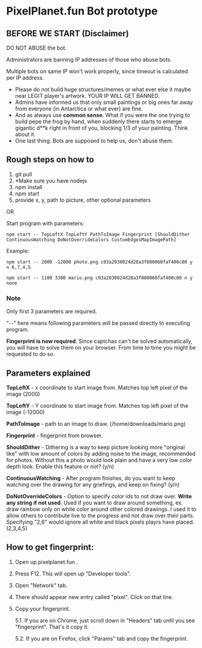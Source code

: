﻿# PixelPlanet.fun Bot prototype

## BEFORE WE START (Disclaimer)

DO NOT ABUSE the bot.

Administrators are banning IP addresses of those who abuse bots.

Multiple bots on same IP won't work properly, since timeout is calculated per IP address.

-   Please do not build huge structures/memes or what ever else it maybe near LEGIT player's artwork. YOUR IP WILL GET BANNED.
-   Admins have informed us that only small paintings or big ones far away from everyone (in Antarctica or what ever) are fine.
-   And as always use **common sense**. What if you were the one trying to build pepe the frog by hand, when suddenly there starts to emerge gigantic d\*\*k right in front of you, blocking 1/3 of your painting. Think about it.
-   One last thing. Bots are supposed to help us, don't abuse them.

## Rough steps on how to

1. git pull
2. \*Make sure you have nodejs
3. npm install
4. npm start
5. provide
   x,
   y,
   path to picture,
   other optional parameters

OR

Start program with parameters:

```batch
npm start -- TopLeftX TopLeftY PathToImage Fingerprint [ShouldDither ContinuousWatching DoNotOverrideColors CustomEdgesMapImagePath]
```

Example:

```batch
npm start -- 2000 -12000 photo.png c03a2030024d28a3f080060faf400c00 y n 6,7,4,5
```

```batch
npm start -- 1100 3300 mario.png c03a2030024d28a3f080060faf400c00 n y none
```

### Note

Only first 3 parameters are required.

"--" here means following parameters will be passed directly to executing program.

**Fingerprint is now required**. Since captchas can't be solved automatically, you will have to solve them on your browser. From time to time you might be requested to do so.

## Parameters explained

**TopLeftX** - x coordinate to start image from. Matches top left pixel of the image (2000)

**TopLeftY** - Y coordinate to start image from. Matches top left pixel of the image (-12000)

**PathToImage** - path to an image to draw. (/home/downloads/mario.png)

**Fingerprint** - fingerprint from browser.

**ShouldDither** - Dithering is a way to keep picture looking more "original like" with low amount of colors by adding noise to the image, recommended for photos. Without this a photo would look plain and have a very low color depth look. Enable this feature or not? (y/n)

**ContinuousWatching** - After program finishes, do you want to keep watching over the drawing for any griefings, and keep on fixing? (y/n)

**DoNotOverrideColors** - Option to specify color ids to not draw over. **Write any string if not used**. Used if you want to draw around something, ex. draw rainbow only on white color around other colored drawings. I used it to allow others to contribute live to the progress and not draw over their parts. Specifying "2,6" would ignore all white and black pixels playrs have placed. (2,3,4,5)

## How to get fingerprint:

1. Open up pixelplanet.fun .
2. Press F12. This will open up "Developer tools".
3. Open "Network" tab.
4. There should appear new entry called "pixel". Click on that line.
5. Copy your fingerprint.

    5.1. If you are on Chrome, just scroll down in "Headers" tab until you see "fingerprint". That's it copy it.

    5.2. If you are on Firefox, click "Params" tab and copy the fingerprint.
